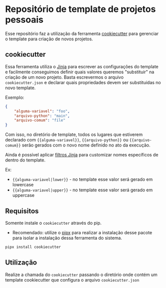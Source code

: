 # Repositório de template de projetos pessoais

Esse repositório faz a utilização da ferramenta [cookiecutter](https://www.cookiecutter.io/) para
gerenciar o template para criação de novos projetos.

## cookiecutter

Essa ferramenta utiliza o [Jinja](https://jinja.palletsprojects.com/en/3.1.x/) para escrever as
configurações do template e facilmente conseguimos definir quais valores queremos "substituir" na
criação de um novo projeto. Basta escrevermos o arquivo `cookiecutter.json` e declarar quais
propriedades devem ser substituidas no novo template.

Exemplo:
```json
{
    "alguma-variavel": "foo",
    "arquivo-python": "main",
    "arquivo-comum": "file"
}
```

Com isso, no diretório de template, todos os lugares que estiverem declarado com ``{{alguma-variavel}}``, ``{{arquivo-python}}`` ou ``{{arquivo-comum}}`` serão gerados com o novo nome definido no ato da execução.

Ainda é possível aplicar [filtros Jinja](https://jinja.palletsprojects.com/en/3.1.x/templates/#list-of-builtin-filters) para customizar nomes específicos de dentro do template.

Ex: 
- ``{{alguma-variavel|lower}}`` - no template esse valor será gerado em lowercase
- ``{{alguma-variavel|upper}}`` - no template esse valor será gerado em uppercase

## Requisitos

Somente instale o `cookiecutter` através do pip.

- Recomendado: utilize o [pipx](https://github.com/pypa/pipx) para realizar a instalação desse pacote para isolar a instalação dessa ferramenta do sistema.

```bash
pipx install cookiecutter
```

## Utilização

Realize a chamada do `cookiecutter` passando o diretório onde contém um template cookiecutter que configura o arquivo `cookiecutter.json`
